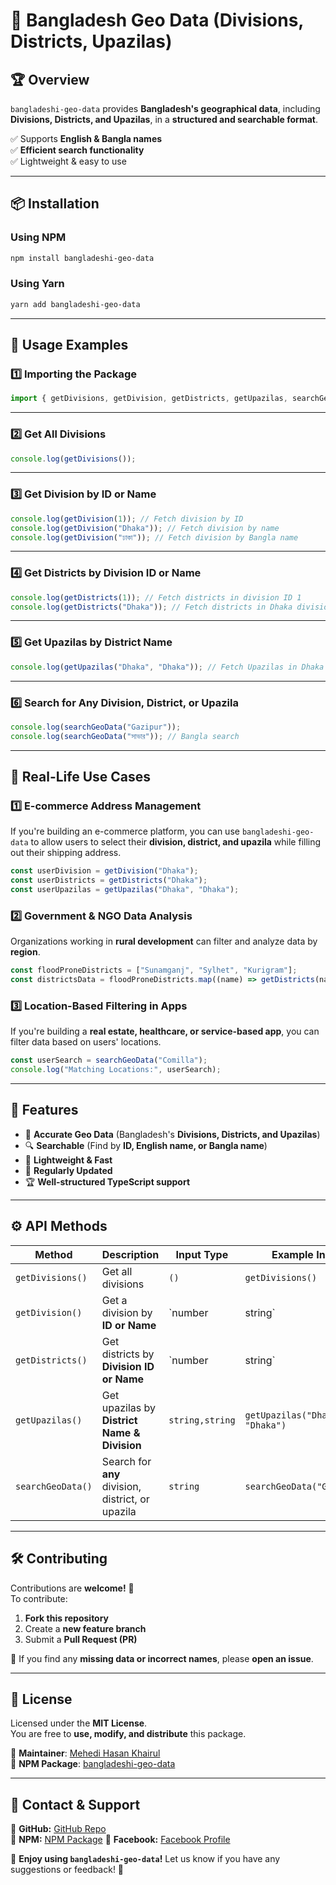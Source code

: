 # 📌 Bangladesh Geo Data (Divisions, Districts, Upazilas)

&#x20;&#x20;

## 🏆 Overview

`bangladeshi-geo-data` provides **Bangladesh's geographical data**, including **Divisions, Districts, and Upazilas**, in a **structured and searchable format**.

✅ Supports **English & Bangla names**\
✅ **Efficient search functionality**\
✅ Lightweight & easy to use

---

## 📦 Installation

### **Using NPM**

```sh
npm install bangladeshi-geo-data
```

### **Using Yarn**

```sh
yarn add bangladeshi-geo-data
```

---

## 🚀 Usage Examples

### **1️⃣ Importing the Package**

```ts
import { getDivisions, getDivision, getDistricts, getUpazilas, searchGeoData } from "bangladeshi-geo-data";
```

---

### **2️⃣ Get All Divisions**

```ts
console.log(getDivisions());
```

---

### **3️⃣ Get Division by ID or Name**

```ts
console.log(getDivision(1)); // Fetch division by ID
console.log(getDivision("Dhaka")); // Fetch division by name
console.log(getDivision("ঢাকা")); // Fetch division by Bangla name
```

---

### **4️⃣ Get Districts by Division ID or Name**

```ts
console.log(getDistricts(1)); // Fetch districts in division ID 1
console.log(getDistricts("Dhaka")); // Fetch districts in Dhaka division
```

---

### **5️⃣ Get Upazilas by District Name**

```ts
console.log(getUpazilas("Dhaka", "Dhaka")); // Fetch Upazilas in Dhaka District
```

---

### **6️⃣ Search for Any Division, District, or Upazila**

```ts
console.log(searchGeoData("Gazipur"));
console.log(searchGeoData("সাভার")); // Bangla search
```

---

## 🎯 Real-Life Use Cases

### **1️⃣ E-commerce Address Management**
If you're building an e-commerce platform, you can use `bangladeshi-geo-data` to allow users to select their **division, district, and upazila** while filling out their shipping address.

```ts
const userDivision = getDivision("Dhaka");
const userDistricts = getDistricts("Dhaka");
const userUpazilas = getUpazilas("Dhaka", "Dhaka");
```

### **2️⃣ Government & NGO Data Analysis**
Organizations working in **rural development** can filter and analyze data by **region**.

```ts
const floodProneDistricts = ["Sunamganj", "Sylhet", "Kurigram"];
const districtsData = floodProneDistricts.map((name) => getDistricts(name));
```

### **3️⃣ Location-Based Filtering in Apps**
If you're building a **real estate, healthcare, or service-based app**, you can filter data based on users' locations.

```ts
const userSearch = searchGeoData("Comilla");
console.log("Matching Locations:", userSearch);
```

---

## 🎯 Features

- 📍 **Accurate Geo Data** (Bangladesh's **Divisions, Districts, and Upazilas**)
- 🔍 **Searchable** (Find by **ID, English name, or Bangla name**)
- 🚀 **Lightweight & Fast**
- 🔄 **Regularly Updated**
- 🏆 **Well-structured TypeScript support**

---

## ⚙️ API Methods

| Method            | Description                                       | Input Type      | Example Input                   |                                           |
| ----------------- | ------------------------------------------------- | --------------- | ------------------------------- | ----------------------------------------- |
| `getDivisions()`  | Get all divisions                                 | `()`            | `getDivisions()`                |                                           |
| `getDivision()`   | Get a division by **ID or Name**                  | `number|string` | `getDivision(1)` / `getDivision("Dhaka")` |
| `getDistricts()`  | Get districts by **Division ID or Name**          | `number|string` | `getDistricts("Dhaka")`                   |
| `getUpazilas()`   | Get upazilas by **District Name & Division**      | `string,string` | `getUpazilas("Dhaka", "Dhaka")` |                                           |
| `searchGeoData()` | Search for **any** division, district, or upazila | `string`        | `searchGeoData("Gazipur")`      |                                           |

---

## 🛠️ Contributing

Contributions are **welcome!** 🎉\
To contribute:

1. **Fork this repository**
2. Create a **new feature branch**
3. Submit a **Pull Request (PR)**

📌 If you find any **missing data or incorrect names**, please **open an issue**.

---

## 📜 License

Licensed under the **MIT License**.\
You are free to **use, modify, and distribute** this package.

📌 **Maintainer**: [Mehedi Hasan Khairul](https://github.com/mehedihasankhairul)\
📌 **NPM Package**: [bangladeshi-geo-data](https://www.npmjs.com/package/bangladeshi-geo-data)

---

## 📢 Contact & Support

🔗 **GitHub:** [GitHub Repo](https://github.com/mehedihasankhairul/bangladeshi-geo-data)\
🔗 **NPM:** [NPM Package](https://www.npmjs.com/package/bangladeshi-geo-data)
🔗 **Facebook:** [Facebook Profile](https://facebook.com/mahedihasan.khairul)


🚀 **Enjoy using `bangladeshi-geo-data`!** Let us know if you have any suggestions or feedback! 🚀

